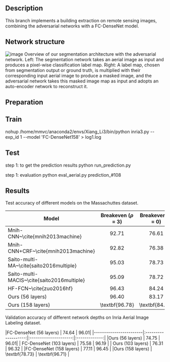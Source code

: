 

## Description
This branch implements a building extraction on remote sensing images, combining the adversarial networks with a FC-DenseNet model.

## Network structure

![image](https://github.com/lixiang-ucas/Building-A-Nets/edit/dev1.1/began-V4.jpg)
Overview of our segmentation architecture with the adversarial network. Left: The segmentation network takes an aerial image as input and produces a pixel-wise classification label map. Right: A label map, chosen from segmentation output or ground truth, is multiplied with their corresponding input aerial image to produce a masked image, and the adversarial network takes this masked image map as input and adopts an auto-encoder network to reconstruct it.




## Preparation


## Train
nohup /home/mmvc/anaconda2/envs/Xiang_Li3/bin/python inria3.py --exp_id 1 --model 'FC-DenseNet158' > log1.log
## Test
step 1: to get the prediction results
python run_prediction.py

step 1: evaluation
python eval_aerial.py prediction_#108

##  Results
Test accuracy of different models on the Massachuttes dataset.

|      Model                  | Breakeven ($\rho$ = 3)       | Breakeven ($\rho$ = 0)            |   Time (s) |
|------------------------|:-------------------:|:---------------------:|:------:|
| Mnih-CNN~\cite{mnih2013machine} | 92.71 |   76.61 | 8.7| 
| Mnih-CNN+CRF~\cite{mnih2013machine} |  92.82 | 76.38 | 26.6
|Saito-multi-MA~\cite{saito2016multiple} |   95.03 | 78.73| 67.7|
|Saito-multi-MACIS~\cite{saito2016multiple}  | 95.09 | 78.72 | 67.8|
|HF-FCN~\cite{zuo2016hf} | 96.43 | 84.24 | 1.07|
|Ours (56 layers) |  96.40 | 83.17 | \textbf{1.01}|
|Ours (158 layers) | \textbf{96.78} |    \textbf{84.79} |    4.38|


Validation accuracy of different network depths on Inria Aerial Image Labeling dataset.

|FC-DenseNet (56 layers) | 74.64 | 96.01|
|------------------------|:-------------------:|:---------------------:|:-------------:|
|Ours (56 layers) | 74.75 | 96.01|
| FC-DenseNet (103 layers) | 75.58 | 96.19 |
| Ours (103 layers) | 76.31 | 96.32 |
|FC-DenseNet (158 layers) | 77.11 | 96.45  |
|Ours (158 layers) | \textbf{78.73}  | \textbf{96.71} |

